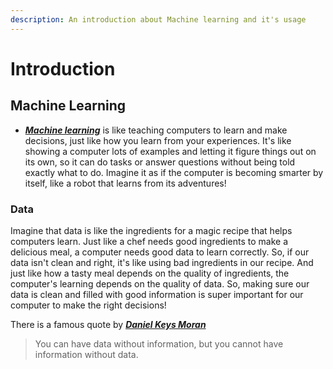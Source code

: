 ```yaml
---
description: An introduction about Machine learning and it's usage
---
```


# Introduction

## Machine Learning

* [_**Machine learning**_](https://www.ibm.com/topics/machine-learning) is like teaching computers to learn and make decisions, just like how you learn from your experiences. It's like showing a computer lots of examples and letting it figure things out on its own, so it can do tasks or answer questions without being told exactly what to do. Imagine it as if the computer is becoming smarter by itself, like a robot that learns from its adventures!

### Data

Imagine that data is like the ingredients for a magic recipe that helps computers learn. Just like a chef needs good ingredients to make a delicious meal, a computer needs good data to learn correctly. So, if our data isn't clean and right, it's like using bad ingredients in our recipe. And just like how a tasty meal depends on the quality of ingredients, the computer's learning depends on the quality of data. So, making sure our data is clean and filled with good information is super important for our computer to make the right decisions!

There is a famous quote by [_**Daniel Keys Moran**_ ](https://en.wikipedia.org/wiki/Daniel\_Keys\_Moran)

> You can have data without information, but you cannot have information without data.
